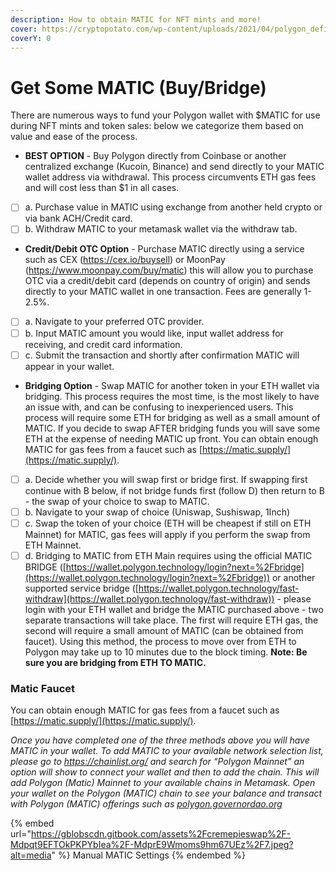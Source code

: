 ```yaml
---
description: How to obtain MATIC for NFT mints and more!
cover: https://cryptopotato.com/wp-content/uploads/2021/04/polygon_defi_cover.jpg
coverY: 0
---
```


# Get Some MATIC (Buy/Bridge)

There are numerous ways to fund your Polygon wallet with $MATIC for use during NFT mints and token sales: below we categorize them based on value and ease of the process.

* **BEST OPTION** - Buy Polygon directly from Coinbase or another centralized exchange (Kucoin, Binance) and send directly to your MATIC wallet address via withdrawal. This process circumvents ETH gas fees and will cost less than $1 in all cases.

<!---->

* [ ] a. Purchase value in MATIC using exchange from another held crypto or via bank ACH/Credit card.
* [ ] b. Withdraw MATIC to your metamask wallet via the withdraw tab.

<!---->

* **Credit/Debit OTC Option** - Purchase MATIC directly using a service such as CEX (https://cex.io/buysell) or MoonPay (https://www.moonpay.com/buy/matic) this will allow you to purchase OTC via a credit/debit card (depends on country of origin) and sends directly to your MATIC wallet in one transaction. Fees are generally 1-2.5%.

<!---->

* [ ] a. Navigate to your preferred OTC provider.
* [ ] b. Input MATIC amount you would like, input wallet address for receiving, and credit card information.&#x20;
* [ ] c. Submit the transaction and shortly after confirmation MATIC will appear in your wallet.

<!---->

* **Bridging Option** - Swap MATIC for another token in your ETH wallet via bridging. This process requires the most time, is the most likely to have an issue with, and can be confusing to inexperienced users. This process will require some ETH for bridging as well as a small amount of MATIC. If you decide to swap AFTER bridging funds you will save some ETH at the expense of needing MATIC up front. You can obtain enough MATIC for gas fees from a faucet such as [https://matic.supply/](https://matic.supply/).

<!---->

* [ ] a. Decide whether you will swap first or bridge first. If swapping first continue with B below, if not bridge funds first (follow D) then return to B - the swap of your choice to swap to MATIC.
* [ ] b. Navigate to your swap of choice (Uniswap, Sushiswap, 1Inch)
* [ ] c. Swap the token of your choice (ETH will be cheapest if still on ETH Mainnet) for MATIC, gas fees will apply if you perform the swap from ETH Mainnet.
* [ ] d. Bridging to MATIC from ETH Main requires using the official MATIC BRIDGE ([https://wallet.polygon.technology/login?next=%2Fbridge](https://wallet.polygon.technology/login?next=%2Fbridge)) or another supported service bridge ([https://wallet.polygon.technology/fast-withdraw](https://wallet.polygon.technology/fast-withdraw)) - please login with your ETH wallet and bridge the MATIC purchased above - two separate transactions will take place. The first will require ETH gas, the second will require a small amount of MATIC (can be obtained from faucet). Using this method, the process to move over from ETH to Polygon may take up to 10 minutes due to the block timing. **Note: Be sure you are bridging from ETH TO MATIC.**

### Matic Faucet

You can obtain enough MATIC for gas fees from a faucet such as [https://matic.supply/](https://matic.supply/).

_Once you have completed one of the three methods above you will have MATIC in your wallet. To add MATIC to your available network selection list, please go to https://chainlist.org/ and search for “Polygon Mainnet” an option will show to connect your wallet and then to add the chain. This will add Polygon (Matic) Mainnet to your available chains in Metamask. Open your wallet on the Polygon (MATIC) chain to see your balance and transact with Polygon (MATIC) offerings such as_ [_polygon.governordao.org_ ](https://polygon.governordao.org/)_​_

{% embed url="https://gblobscdn.gitbook.com/assets%2Fcremepieswap%2F-Mdpqt9EFTOkPKPYbIea%2F-MdprE9Wmoms9hm67UEz%2F7.jpeg?alt=media" %}
Manual MATIC Settings
{% endembed %}
